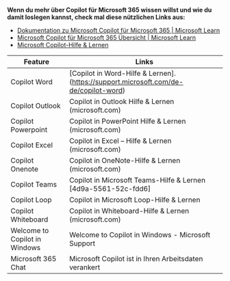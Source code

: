**Wenn du mehr über Copilot für Microsoft 365 wissen willst und wie du damit loslegen kannst, check mal diese nützlichen Links aus:**   

*   [Dokumentation zu Microsoft Copilot für Microsoft 365 | Microsoft Learn](https://learn.microsoft.com/de-de/microsoft-365-copilot/?culture=en-us&country=us)
*   [Microsoft Copilot für Microsoft 365 Übersicht | Microsoft Learn](https://learn.microsoft.com/de-de/microsoft-365-copilot/microsoft-365-copilot-overview)
*   [Microsoft Copilot-Hilfe & Lernen](https://support.microsoft.com/de-de/copilot)

| **Feature** | **Links** |
| --- | --- |
| Copilot Word | [Copilot in Word-Hilfe & Lernen].(https://support.microsoft.com/de-de/copilot-word) |
| Copilot Outlook | Copilot in Outlook Hilfe & Lernen (microsoft.com) |
| Copilot Powerpoint | Copilot in PowerPoint Hilfe & Lernen (microsoft.com) |
| Copilot Excel | Copilot in Excel – Hilfe & Lernen (microsoft.com) |
| Copilot Onenote | Copilot in OneNote-Hilfe & Lernen (microsoft.com) |
| Copilot Teams | Copilot in Microsoft Teams-Hilfe & Lernen [4d9a-5561-52c-fdd6] |
| Copilot Loop | Copilot in Microsoft Loop-Hilfe & Lernen |
| Copilot Whiteboard | Copilot in Whiteboard-Hilfe & Lernen (microsoft.com) |
| Welcome to Copilot in Windows | Welcome to Copilot in Windows - Microsoft Support |
| Microsoft 365 Chat | Microsoft Copilot ist in Ihren Arbeitsdaten verankert |
